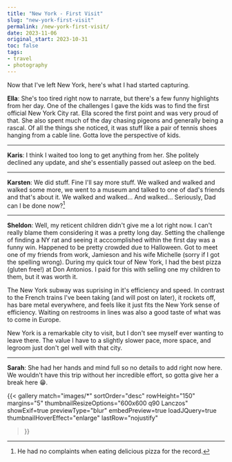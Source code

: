 ```yaml
---
title: "New York - First Visit"
slug: "new-york-first-visit"
permalink: /new-york-first-visit/
date: 2023-11-06
original_start: 2023-10-31
toc: false
tags:
- travel
- photography
---
```


Now that I've left New York, here's what I had started capturing.

**Ella**: She's too tired right now to narrate, but there's a few funny highlights from her day.
One of the challenges I gave the kids was to find the first official New York City rat.
Ella scored the first point and was very proud of that.
She also spent much of the day chasing pigeons and generally being a rascal.
Of all the things she noticed, it was stuff like a pair of tennis shoes hanging from a cable line.
Gotta love the perspective of kids.

<hr/>

**Karis**: I think I waited too long to get anything from her.
She politely declined any update, and she's essentially passed out asleep on the bed.

<hr/>

**Karsten**: We did stuff. Fine I'll say more stuff. We walked and walked and walked some more, we went to a museum and talked to one of dad's friends and that's about it. We walked and walked… And walked... Seriously, Dad can I be done now?[^1]

<hr/>

**Sheldon**: Well, my reticent children didn't give me a lot right now.
I can't really blame them considering it was a pretty long day.
Setting the challenge of finding a NY rat and seeing it acccomplished within the first day was a funny win.
Happened to be pretty crowded due to Halloween.
Got to meet one of my friends from work, Jamieson and his wife Michelle (sorry if I got the spelling wrong).
During my quick tour of New York, I had the best pizza (gluten free!) at Don Antonios. I paid for this with selling one my children to them, but it was worth it.

The New York subway was suprising in it's efficiency and speed.
In contrast to the French trains I've been taking (and will post on later), it rockets off, has bare metal everywhere, and feels like it just fits the New York sense of efficiency.
Waiting on restrooms in lines was also a good taste of what was to come in Europe.

New York is a remarkable city to visit, but I don't see myself ever wanting to leave there.
The value I have to a slightly slower pace, more space, and legroom just don't gel well with that city.

<hr/>

**Sarah**: She had her hands and mind full so no details to add right now here.
We wouldn't have this trip without her incredible effort, so gotta give her a break here 😁.

{{<
gallery match="images/*"
sortOrder="desc"
rowHeight="150"
margins="5"
thumbnailResizeOptions="600x600 q90 Lanczos" showExif=true
previewType="blur"
embedPreview=true
loadJQuery=true
thumbnailHoverEffect="enlarge"
lastRow="nojustify"
>}}

[^1]: He had no complaints when eating delicious pizza for the record.
